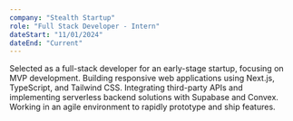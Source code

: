 ```yaml
---
company: "Stealth Startup"
role: "Full Stack Developer - Intern"
dateStart: "11/01/2024"
dateEnd: "Current"
---
```


Selected as a full-stack developer for an early-stage startup, focusing on MVP development. Building responsive web applications using Next.js, TypeScript, and Tailwind CSS. Integrating third-party APIs and implementing serverless backend solutions with Supabase and Convex. Working in an agile environment to rapidly prototype and ship features.